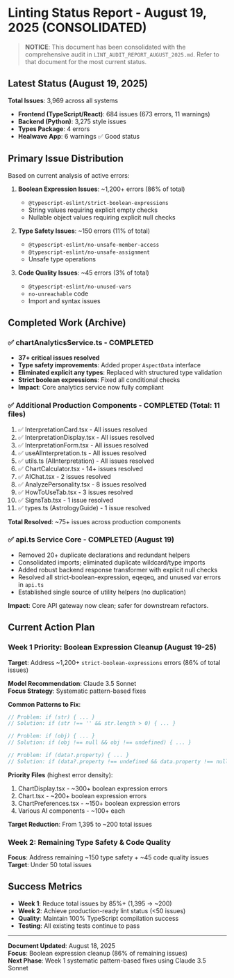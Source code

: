 # Linting Status Report - August 19, 2025 (CONSOLIDATED)

> **NOTICE**: This document has been consolidated with the comprehensive audit in `LINT_AUDIT_REPORT_AUGUST_2025.md`. 
> Refer to that document for the most current status.

## Latest Status (August 19, 2025)

**Total Issues**: 3,969 across all systems
- **Frontend (TypeScript/React)**: 684 issues (673 errors, 11 warnings)
- **Backend (Python)**: 3,275 style issues  
- **Types Package**: 4 errors
- **Healwave App**: 6 warnings ✅ Good status

## Primary Issue Distribution

Based on current analysis of active errors:

1. **Boolean Expression Issues**: ~1,200+ errors (86% of total)
   - `@typescript-eslint/strict-boolean-expressions`
   - String values requiring explicit empty checks
   - Nullable object values requiring explicit null checks

2. **Type Safety Issues**: ~150 errors (11% of total)  
   - `@typescript-eslint/no-unsafe-member-access`
   - `@typescript-eslint/no-unsafe-assignment`
   - Unsafe type operations

3. **Code Quality Issues**: ~45 errors (3% of total)
   - `@typescript-eslint/no-unused-vars`
   - `no-unreachable` code
   - Import and syntax issues

## Completed Work (Archive)

### ✅ chartAnalyticsService.ts - COMPLETED

- **37+ critical issues resolved** 
- **Type safety improvements**: Added proper `AspectData` interface
- **Eliminated explicit any types**: Replaced with structured type validation
- **Strict boolean expressions**: Fixed all conditional checks
- **Impact**: Core analytics service now fully compliant

### ✅ Additional Production Components - COMPLETED (Total: 11 files)

1. ✅ InterpretationCard.tsx - All issues resolved
2. ✅ InterpretationDisplay.tsx - All issues resolved  
3. ✅ InterpretationForm.tsx - All issues resolved
4. ✅ useAIInterpretation.ts - All issues resolved
5. ✅ utils.ts (AIInterpretation) - All issues resolved
6. ✅ ChartCalculator.tsx - 14+ issues resolved
7. ✅ AIChat.tsx - 2 issues resolved
8. ✅ AnalyzePersonality.tsx - 8 issues resolved
9. ✅ HowToUseTab.tsx - 3 issues resolved
10. ✅ SignsTab.tsx - 1 issue resolved
11. ✅ types.ts (AstrologyGuide) - 1 issue resolved

**Total Resolved**: ~75+ issues across production components

### ✅ api.ts Service Core - COMPLETED (August 19)

- Removed 20+ duplicate declarations and redundant helpers
- Consolidated imports; eliminated duplicate wildcard/type imports
- Added robust backend response transformer with explicit null checks
- Resolved all strict-boolean-expression, eqeqeq, and unused var errors in `api.ts`
- Established single source of utility helpers (no duplication)

**Impact**: Core API gateway now clean; safer for downstream refactors.

## Current Action Plan

### Week 1 Priority: Boolean Expression Cleanup (August 19-25)

**Target**: Address ~1,200+ `strict-boolean-expressions` errors (86% of total issues)

**Model Recommendation**: Claude 3.5 Sonnet  
**Focus Strategy**: Systematic pattern-based fixes

**Common Patterns to Fix**:

```typescript
// Problem: if (str) { ... }
// Solution: if (str !== '' && str.length > 0) { ... }

// Problem: if (obj) { ... }  
// Solution: if (obj !== null && obj !== undefined) { ... }

// Problem: if (data?.property) { ... }
// Solution: if (data?.property !== undefined && data.property !== null) { ... }
```

**Priority Files** (highest error density):

1. ChartDisplay.tsx - ~300+ boolean expression errors
2. Chart.tsx - ~200+ boolean expression errors  
3. ChartPreferences.tsx - ~150+ boolean expression errors
4. Various AI components - ~100+ each

**Target Reduction**: From 1,395 to ~200 total issues

### Week 2: Remaining Type Safety & Code Quality

**Focus**: Address remaining ~150 type safety + ~45 code quality issues
**Target**: Under 50 total issues

## Success Metrics

- **Week 1**: Reduce total issues by 85%+ (1,395 → ~200)
- **Week 2**: Achieve production-ready lint status (<50 issues)
- **Quality**: Maintain 100% TypeScript compilation success
- **Testing**: All existing tests continue to pass

---

**Document Updated**: August 18, 2025  
**Focus**: Boolean expression cleanup (86% of remaining issues)  
**Next Phase**: Week 1 systematic pattern-based fixes using Claude 3.5 Sonnet
